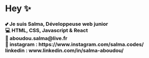 <h1> Hey ✨</h1>

<h3>
💕  Je suis Salma, Développeuse web junior </br>
💻  <strong> HTML, CSS, Javascript & React </strong> </br>
💌 aboudou.salma@live.fr </br>
💎 instagram : https://www.instagram.com/salma.codes/ linkedin : www.linkedin.com/in/salma-aboudou/
   
</h3>

